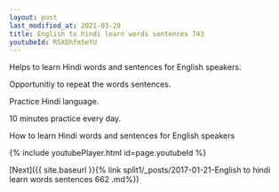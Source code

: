 ```yaml
---
layout: post
last_modified_at: 2021-03-29
title: English to hindi learn words sentences 743 
youtubeId: RSXDhfm5eYU
---
```

 
 
Helps to learn Hindi words and sentences for English speakers.

Opportunitiy to repeat the words sentences. 

Practice Hindi language. 
 
10 minutes practice every day. 
 
How to learn Hindi words and sentences for English speakers 
 
{% include youtubePlayer.html id=page.youtubeId %}
 
 
[Next]({{ site.baseurl }}{% link  split1/_posts/2017-01-21-English to hindi learn words sentences 662 .md%})
 

